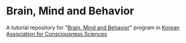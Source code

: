 # Brain, Mind and Behavior
A tutorial repository for "[Brain, Mind and Behavior](https://leadohyeon.notion.site/leadohyeon/6526475120dd4f4583fb55fb7b5e71ef)" program in [Korean Association for Consciousness Sciences](kacs.me)

